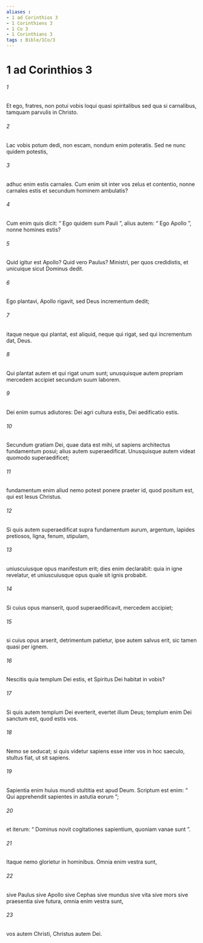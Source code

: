 ```yaml
---
aliases : 
- 1 ad Corinthios 3
- 1 Corinthiens 3
- 1 Co 3
- 1 Corinthians 3
tags : Bible/1Co/3
---
```


# 1 ad Corinthios 3

###### 1
Et ego, fratres, non potui vobis loqui quasi spiritalibus sed qua si carnalibus, tamquam parvulis in Christo. 
###### 2
Lac vobis potum dedi, non escam, nondum enim poteratis. Sed ne nunc quidem potestis, 
###### 3
adhuc enim estis carnales. Cum enim sit inter vos zelus et contentio, nonne carnales estis et secundum hominem ambulatis?
###### 4
Cum enim quis dicit: “ Ego quidem sum Pauli ”, alius autem: “ Ego Apollo ”, nonne homines estis? 
###### 5
Quid igitur est Apollo? Quid vero Paulus? Ministri, per quos credidistis, et unicuique sicut Dominus dedit. 
###### 6
Ego plantavi, Apollo rigavit, sed Deus incrementum dedit; 
###### 7
itaque neque qui plantat, est aliquid, neque qui rigat, sed qui incrementum dat, Deus. 
###### 8
Qui plantat autem et qui rigat unum sunt; unusquisque autem propriam mercedem accipiet secundum suum laborem. 
###### 9
Dei enim sumus adiutores: Dei agri cultura estis, Dei aedificatio estis. 
###### 10
Secundum gratiam Dei, quae data est mihi, ut sapiens architectus fundamentum posui; alius autem superaedificat. Unusquisque autem videat quomodo superaedificet; 
###### 11
fundamentum enim aliud nemo potest ponere praeter id, quod positum est, qui est Iesus Christus. 
###### 12
Si quis autem superaedificat supra fundamentum aurum, argentum, lapides pretiosos, ligna, fenum, stipulam, 
###### 13
uniuscuiusque opus manifestum erit; dies enim declarabit: quia in igne revelatur, et uniuscuiusque opus quale sit ignis probabit. 
###### 14
Si cuius opus manserit, quod superaedificavit, mercedem accipiet; 
###### 15
si cuius opus arserit, detrimentum patietur, ipse autem salvus erit, sic tamen quasi per ignem. 
###### 16
Nescitis quia templum Dei estis, et Spiritus Dei habitat in vobis? 
###### 17
Si quis autem templum Dei everterit, evertet illum Deus; templum enim Dei sanctum est, quod estis vos.
###### 18
Nemo se seducat; si quis videtur sapiens esse inter vos in hoc saeculo, stultus fiat, ut sit sapiens. 
###### 19
Sapientia enim huius mundi stultitia est apud Deum. Scriptum est enim: “ Qui apprehendit sapientes in astutia eorum ”;
###### 20
et iterum: “ Dominus novit cogitationes sapientium, quoniam vanae sunt ”.
###### 21
Itaque nemo glorietur in hominibus. Omnia enim vestra sunt, 
###### 22
sive Paulus sive Apollo sive Cephas sive mundus sive vita sive mors sive praesentia sive futura, omnia enim vestra sunt, 
###### 23
vos autem Christi, Christus autem Dei.
